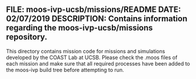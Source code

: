 FILE:        moos-ivp-ucsb/missions/README
DATE:        02/07/2019
DESCRIPTION: Contains information regarding the moos-ivp-ucsb/missions
             repository.
---

This directory contains mission code for missions and simulations developed by
the COAST Lab at UCSB. Please check the .moos files of each mission and make
sure that all required processes have been added to the moos-ivp build tree
before attempting to run. 
